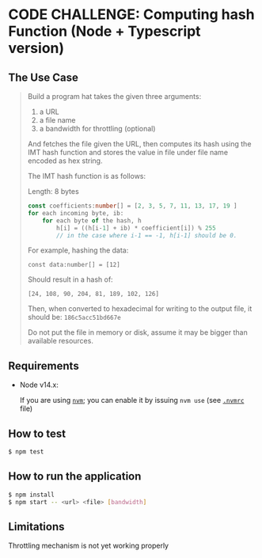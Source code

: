 # CODE CHALLENGE: Computing hash Function (Node + Typescript version)

## The Use Case

> Build a program hat takes the given three arguments:
> 
> 1. a URL
> 2. a file name
> 3. a bandwidth for throttling (optional)
>
> And fetches the file given the URL,
> then computes its hash using the IMT hash function
> and stores the value in file under file name
> encoded as hex string.
>
> The IMT hash function is as follows:
>
> Length: 8 bytes
>
> ```typescript
> const coefficients:number[] = [2, 3, 5, 7, 11, 13, 17, 19 ]
> for each incoming byte, ib:
>     for each byte of the hash, h
>         h[i] = ((h[i-1] + ib) * coefficient[i]) % 255
>         // in the case where i-1 == -1, h[i-1] should be 0.
> ```
> 
> For example, hashing the data:
>
> `const data:number[] = [12]`
>
> Should result in a hash of:
>
> `[24, 108, 90, 204, 81, 189, 102, 126]`
>
> Then, when converted to hexadecimal for writing to the output file, it should be:
> `186c5acc51bd667e`
>
> Do not put the file in memory or disk, assume it may be bigger than available resources.

## Requirements

- Node v14.x:

  If you are using [`nvm`](https://github.com/nvm-sh/nvm); you can enable it by issuing `nvm use` (see [`.nvmrc`](./.nvmrc) file)

## How to test

```sh
$ npm test
```

## How to run the application

```sh
$ npm install
$ npm start -- <url> <file> [bandwidth]
```

## Limitations

Throttling mechanism is not yet working properly
